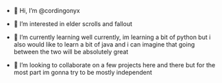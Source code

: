 - 👋 Hi, I’m @cordingonyx

- 👀 I’m interested in elder scrolls and fallout 

- 🌱 I’m currently learning well currently, im learning a bit of python but i also would like to learn a bit of java and i can imagine that going between the two will be absolutely great

- 💞️ I’m looking to collaborate on a few projects here and there but for the most part im gonna try to be mostly independent


<!---
cordingonyx/cordingonyx is a ✨ special ✨ repository because its `README.md` (this file) appears on your GitHub profile.
You can click the Preview link to take a look at your changes.
--->
